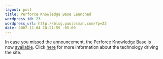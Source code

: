 ```yaml
--- 
layout: post
title: Perforce Knowledge Base Launched
wordpress_id: 23
wordpress_url: http://blog.paulosman.com/?p=23
date: 2007-11-04 10:21:59 -05:00
---
```

In case you missed the announcement, the Perforce Knowledge Base is now <a href="http://kb.perforce.com/">available</a>. Click <a href="http://www.perforce.com/perforce/conferences/us/2007/presentations/kbpresentation.pdf">here</a> for more information about the technology driving the site. 

